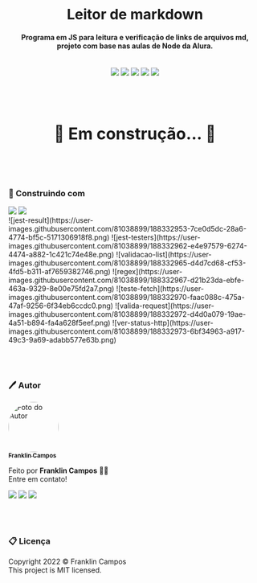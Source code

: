 <br />
<h1 align="center"> Leitor de markdown </h1>
<h4 align="center">Programa em JS para leitura e verificação de links de arquivos md, projeto com base nas aulas de Node da Alura.</h4>
<br />

<div id="statusProject" align="center">
<img src="https://img.shields.io/github/license/franklindrw/leitor-de-markdown.svg?style=for-the-badge" />
<img src="https://img.shields.io/github/stars/franklindrw/leitor-de-markdown.svg?style=for-the-badge" />
<img src="https://img.shields.io/github/forks/franklindrw/leitor-de-markdown.svg?style=for-the-badge" />
<img src="https://img.shields.io/github/issues/franklindrw/leitor-de-markdown.svg?style=for-the-badge" />
<img src="http://img.shields.io/static/v1?label=STATUS&message=EM%20DESENVOLVIMENTO&color=yellow&style=for-the-badge"/>
</div>

<br /><br />


<h3 align="center" style="font-size: 2rem"> 
	🚧  Em construção...  🚧
</h3>

<br /><br />


<h3>🔨 Construindo com</h3>
<div id="statusProject" align="left">
 <img src="https://img.shields.io/badge/typescript-%23007ACC.svg?style=for-the-badge&logo=typescript&logoColor=white" />
 <img src="https://img.shields.io/badge/node.js-6DA55F?style=for-the-badge&logo=node.js&logoColor=white" />
</div>
![jest-result](https://user-images.githubusercontent.com/81038899/188332953-7ce0d5dc-28a6-4774-bf5c-5171306918f8.png)
![jest-testers](https://user-images.githubusercontent.com/81038899/188332962-e4e97579-6274-4474-a882-1c421c74e48e.png)
![validacao-list](https://user-images.githubusercontent.com/81038899/188332965-d4d7cd68-cf53-4fd5-b311-af7659382746.png)
![regex](https://user-images.githubusercontent.com/81038899/188332967-d21b23da-ebfe-463a-9329-8e00e75fd2a7.png)
![teste-fetch](https://user-images.githubusercontent.com/81038899/188332970-faac088c-475a-47af-9256-6f34eb6ccdc0.png)
![valida-request](https://user-images.githubusercontent.com/81038899/188332972-d4d0a079-19ae-4a51-b894-fa4a628f5eef.png)
![ver-status-http](https://user-images.githubusercontent.com/81038899/188332973-6bf34963-a917-49c3-9a69-adabb577e63b.png)

<br /><br />

### 🖊 Autor

<a href="https://github.com/franklindrw">
<img style="border-radius: 50%; width: 100px" src="https://github.com/franklindrw.png" alt="Foto do Autor"/>
<br />
<sub><b>Franklin Campos</b></sub>
</a>
</br>
<p>Feito por <strong>Franklin Campos</strong> 👋🏻 </br>
Entre em contato!</p>

<div>
<a href="https://www.linkedin.com/in/franklindrw" target="_blank"><img src="https://img.shields.io/badge/-LinkedIn-%230077B5?style=for-the-badge&logo=linkedin&logoColor=white" target="_blank"></a>
<a href="mailto:franklindrw@gmail.com"><img src="https://img.shields.io/badge/Gmail-D14836?style=for-the-badge&logo=gmail&logoColor=white" target="_blank"></a>
<a href="https://www.instagram.com/franklindrw" target="_blank"><img src="https://img.shields.io/badge/-Instagram-%23E4405F?style=for-the-badge&logo=instagram&logoColor=white" target="_blank"></a>
</div>

<br /><br />

### 📋 Licença

<p> Copyright 2022 © Franklin Campos </br>
This project is MIT licensed.</p>
